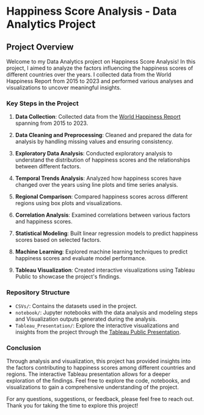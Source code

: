# Happiness Score Analysis - Data Analytics Project

## Project Overview

Welcome to my Data Analytics project on Happiness Score Analysis! In this project, I aimed to analyze the factors influencing the happiness scores of different countries over the years. I collected data from the World Happiness Report from 2015 to 2023 and performed various analyses and visualizations to uncover meaningful insights.

### Key Steps in the Project

1. **Data Collection**: Collected data from the [World Happiness Report](https://worldhappiness.report/) spanning from 2015 to 2023.

2. **Data Cleaning and Preprocessing**: Cleaned and prepared the data for analysis by handling missing values and ensuring consistency.

3. **Exploratory Data Analysis**: Conducted exploratory analysis to understand the distribution of happiness scores and the relationships between different factors.

4. **Temporal Trends Analysis**: Analyzed how happiness scores have changed over the years using line plots and time series analysis.

5. **Regional Comparison**: Compared happiness scores across different regions using box plots and visualizations.

6. **Correlation Analysis**: Examined correlations between various factors and happiness scores.

7. **Statistical Modeling**: Built linear regression models to predict happiness scores based on selected factors.

8. **Machine Learning**: Explored machine learning techniques to predict happiness scores and evaluate model performance.

9. **Tableau Visualization**: Created interactive visualizations using Tableau Public to showcase the project's findings.

### Repository Structure

- `CSVs/`: Contains the datasets used in the project.
- `notebook/`: Jupyter notebooks with the data analysis and modeling steps and Visualization outputs generated during the analysis.
- `Tableau_Presentation/`: Explore the interactive visualizations and insights from the project through the [Tableau Public Presentation](https://public.tableau.com/app/profile/joao.simoes7177/viz/TheWorldHappinessReport_16918479947500/Dashboard1).

### Conclusion

Through analysis and visualization, this project has provided insights into the factors contributing to happiness scores among different countries and regions. The interactive Tableau presentation allows for a deeper exploration of the findings. Feel free to explore the code, notebooks, and visualizations to gain a comprehensive understanding of the project.

For any questions, suggestions, or feedback, please feel free to reach out. Thank you for taking the time to explore this project!
